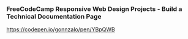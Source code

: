 ### FreeCodeCamp Responsive Web Design Projects - Build a Technical Documentation Page

https://codepen.io/gonnzalo/pen/YBpQWB
